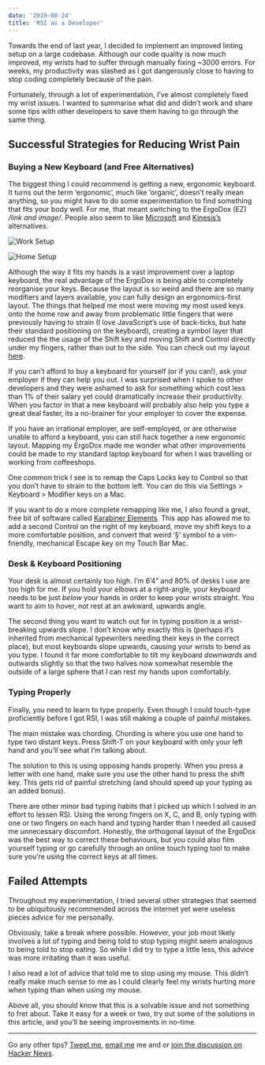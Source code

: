 ```yaml
---
date: '2019-08-24'
title: 'RSI as a Developer'
---
```


Towards the end of last year, I decided to implement an improved
linting setup on a large codebase. Although our code quality is now
much improved, my wrists had to suffer through manually fixing ~3000
errors. For weeks, my productivity was slashed as I got dangerously
close to having to stop coding completely because of the pain.

Fortunately, through a lot of experimentation, I’ve almost completely
fixed my wrist issues. I wanted to summarise what did and didn’t work
and share some tips with other developers to save them having to go
through the same thing.

## Successful Strategies for Reducing Wrist Pain

### Buying a New Keyboard (and Free Alternatives)

The biggest thing I could recommend is getting a new, ergonomic
keyboard. It turns out the term ‘ergonomic’, much like ‘organic’,
doesn’t really mean anything, so you might have to do some
experimentation to find something that fits your body well. For me,
that meant switching to the ErgoDox (EZ) _/link and image/_. People
also seem to like
[Microsoft](https://www.googleadservices.com/pagead/aclk?sa=L&ai=DChcSEwi4tIH8j5zkAhVFtO0KHbLUD7oYABABGgJkZw&ohost=www.google.com&cid=CAESQOD2llcH5qEVUm86rdsoXED_ZcmYKOvPbJsSEwOYdcuX_MSCO8RapixHCjVZahCNMBX1aqT2BDub-a_9um46elg&sig=AOD64_12SmhdIxvrTv6b15ZLKGL52JFXSw&ctype=5&q=&ved=0ahUKEwi88fn7j5zkAhULUxUIHYE1D-0Q9aACCDw&adurl=)
and [Kinesis’s](https://kinesis-ergo.com/shop/advantage2/)
alternatives.

![Work Setup](//images.ctfassets.net/kq8wdn6jzau5/282VGgCeyQzzjGquuHRLSm/a77c5227c8f0a0e7238fafc8e7f699a1/UNADJUSTEDNONRAW_thumb_2839.3fbc9878b47b40bf9525665c46edf0ab.jpg)

![Home Setup](//images.ctfassets.net/kq8wdn6jzau5/457PXKlxkiLQbkStPg3VGV/86e24df946741dd0a8793b73f8a0d7d4/UNADJUSTEDNONRAW_thumb_283f.0b412b567af54a2d94c13b1f6408c9db.jpg)

Although the way it fits my hands is a vast improvement over a laptop
keyboard, the real advantage of the ErgoDox is being able to
completely reorganise your keys. Because the layout is so weird and
there are so many modifiers and layers available, you can fully design
an ergonomics-first layout. The things that helped me most were moving
my most used keys onto the home row and away from problematic little
fingers that were previously having to strain (I love JavaScript’s use
of back-ticks, but hate their standard positioning on the keyboard),
creating a symbol layer that reduced the the usage of the Shift key
and moving Shift and Control directly under my fingers, rather than
out to the side. You can check out my layout
[here](https://configure.ergodox-ez.com/ergodox-ez/layouts/40RQM/latest/2).

If you can’t afford to buy a keyboard for yourself (or if you can!),
ask your employer if they can help you out. I was surprised when I
spoke to other developers and they were ashamed to ask for something
which cost less than 1% of their salary yet could dramatically
increase their productivity. When you factor in that a new keyboard
will probably also help you type a great deal faster, its a no-brainer
for your employer to cover the expense.

If you have an irrational employer, are self-employed, or are
otherwise unable to afford a keyboard, you can still hack together a
new ergonomic layout. Mapping my ErgoDox made me wonder what other
improvements could be made to my standard laptop keyboard for when I
was travelling or working from coffeeshops.

One common trick I see is to remap the Caps Locks key to Control so
that you don’t have to strain to the bottom left. You can do this via
Settings \> Keyboard \> Modifier keys on a Mac.

If you want to do a more complete remapping like me, I also found a
great, free bit of software called
[Karabiner Elements](https://pqrs.org/osx/karabiner/). This app has
allowed me to add a second Control on the right of my keyboard, move
my shift keys to a more comfortable position, and convert that weird
‘§‘ symbol to a vim-friendly, mechanical Escape key on my Touch Bar
Mac.

### Desk & Keyboard Positioning

Your desk is almost certainly too high. I’m 6’4” and 80% of desks I
use are too high for me. If you hold your elbows at a right-angle,
your keyboard needs to be just _below_ your hands in order to keep
your wrists straight. You want to aim to hover, not rest at an
awkward, upwards angle.

The second thing you want to watch out for in typing position is a
wrist-breaking upwards slope. I don’t know why exactly this is
(perhaps it’s inherited from mechanical typewriters needing their keys
in the correct place), but most keyboards slope upwards, causing your
wrists to bend as you type. I found it far more comfortable to tilt my
keyboard _downwards_ and outwards slightly so that the two halves now
somewhat resemble the outside of a large sphere that I can rest my
hands upon comfortably.

### Typing Properly

Finally, you need to learn to type properly. Even though I could
touch-type proficiently before I got RSI, I was still making a couple
of painful mistakes.

The main mistake was chording. Chording is where you use one hand to
type two distant keys. Press Shift-T on your keyboard with only your
left hand and you’ll see what I’m talking about.

The solution to this is using opposing hands properly. When you press
a letter with one hand, make sure you use the other hand to press the
shift key. This gets rid of painful stretching (and should speed up
your typing as an added bonus).

There are other minor bad typing habits that I picked up which I
solved in an effort to lessen RSI. Using the wrong fingers on X, C,
and B, only typing with one or two fingers on each hand and typing
harder than I needed all caused me unnecessary discomfort. Honestly,
the orthogonal layout of the ErgoDox was the best way to correct these
behaviours, but you could also film yourself typing or go carefully
through an online touch typing tool to make sure you’re using the
correct keys at all times.

## Failed Attempts

Throughout my experimentation, I tried several other strategies that
seemed to be ubiquitously recommended across the internet yet were
useless pieces advice for me personally.

Obviously, take a break where possible. However, your job most likely
involves a lot of typing and being told to stop typing might seem
analogous to being told to stop eating. So while I did try to type a
little less, this advice was more irritating than it was useful.

I also read a lot of advice that told me to stop using my mouse. This
didn’t really make much sense to me as I could clearly feel my wrists
hurting more when typing than when using my mouse.

Above all, you should know that this is a solvable issue and not
something to fret about. Take it easy for a week or two, try out some
of the solutions in this article, and you’ll be seeing improvements in
no-time.

---

Go any other tips? [Tweet me](https://twitter.com/mulholio),
[email me](mailto:james@jmulholland.com) me and or
[join the discussion on Hacker News](https://news.ycombinator.com/item?id=20847822).
